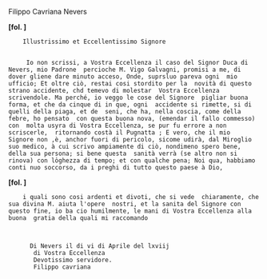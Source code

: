 Filippo Cavriana
Nevers




    
      
        
**[fol. ]**


        Illustrissimo et Eccellentissimo Signore


         Io non scrissi, a Vostra Eccellenza il caso del Signor Duca di Nevers, mio Padrone  percioche M. Vigo Galvagni, promisi a me, di dover gliene dare minuto acceso, Onde, suprsluo pareva ogni  mio ufficio; Et oltre ciò, restai cosi stordito per la  novità di questo strano accidente, chd temevo di molestar  Vostra Eccellenza scrivendole. Ma perché, io veggo le cose del Signore  pigliar buona forma, et che da cinque di in que, ogni  accidente si rimette, si di quelli della piaga, et de  seni, che ha, nella coscia, come della febre, ho pensato  con questa buona nova, (emendar il fallo commesso) con  molta usyra di Vostra Eccellenza, se pur fu errore a non scriscerle,  ritornando costà il Pugnatta ; E vero, che il mio  Signore non ,è, anchor fuori di pericolo, sicome udirà, dal Miroglio suo medico, à cui scrivo ampiamente di ciò, nondimeno spero bene, della sua persona; si bene questa  sanità verrà (se altro non si rinova) con lo̍ghezza di tempo; et con qualche pena; Noi qua, habbiamo conti nuo soccorso, da i preghi di tutto questo paese à Dio,


        
**[fol. ]**


        i quali sono cosi ardenti et divoti, che si vede  chiaramente, che sua divina M. aiuta l'opere  nostri, et la sanita del Signore con questo fine, io ba cio humilmente, le mani di Vostra Eccellenza alla buona  gratia della quali mi raccomando


        
          Di Nevers il di vi di Aprile del lxviij
           di Vostra Eccellenza
           Devotissimo servidore.
           Filippo cavriana
        


      
    
  